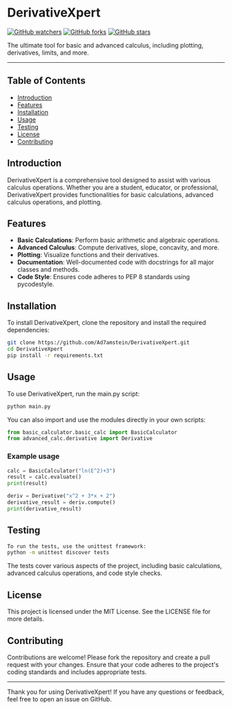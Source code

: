 # DerivativeXpert

[![GitHub watchers](https://img.shields.io/github/watchers/Ad7amstein/DerivativeXpert.svg?style=social&label=Watch)](https://github.com/Ad7amstein/DerivativeXpert/watchers/)
[![GitHub forks](https://img.shields.io/github/forks/Ad7amstein/DerivativeXpert.svg?style=social&label=Fork)](https://github.com/Ad7amstein/DerivativeXpert/network/)
[![GitHub stars](https://img.shields.io/github/stars/Ad7amstein/DerivativeXpert.svg?style=social&label=Star)](https://github.com/Ad7amstein/DerivativeXpert/stargazers/)

The ultimate tool for basic and advanced calculus, including plotting, derivatives, limits, and more.

---

## Table of Contents

- [Introduction](#introduction)
- [Features](#features)
- [Installation](#installation)
- [Usage](#usage)
- [Testing](#testing)
- [License](#license)
- [Contributing](#contributing)

## Introduction

DerivativeXpert is a comprehensive tool designed to assist with various calculus operations. Whether you are a student, educator, or professional, DerivativeXpert provides functionalities for basic calculations, advanced calculus operations, and plotting.

## Features

- **Basic Calculations**: Perform basic arithmetic and algebraic operations.
- **Advanced Calculus**: Compute derivatives, slope, concavity, and more.
- **Plotting**: Visualize functions and their derivatives.
- **Documentation**: Well-documented code with docstrings for all major classes and methods.
- **Code Style**: Ensures code adheres to PEP 8 standards using pycodestyle.

## Installation

To install DerivativeXpert, clone the repository and install the required dependencies:

```sh
git clone https://github.com/Ad7amstein/DerivativeXpert.git
cd DerivativeXpert
pip install -r requirements.txt
```

## Usage

To use DerivativeXpert, run the main.py script:

```sh
python main.py
```

You can also import and use the modules directly in your own scripts:

```py
from basic_calculator.basic_calc import BasicCalculator
from advanced_calc.derivative import Derivative
```

### Example usage

```py
calc = BasicCalculator("ln(E^2)+3")
result = calc.evaluate()
print(result)

deriv = Derivative("x^2 + 3*x + 2")
derivative_result = deriv.compute()
print(derivative_result)
```

## Testing

```sh
To run the tests, use the unittest framework:
python -m unittest discover tests
```

The tests cover various aspects of the project, including basic calculations, advanced calculus operations, and code style checks.

## License

This project is licensed under the MIT License. See the LICENSE file for more details.

## Contributing

Contributions are welcome! Please fork the repository and create a pull request with your changes. Ensure that your code adheres to the project's coding standards and includes appropriate tests.

---

Thank you for using DerivativeXpert! If you have any questions or feedback, feel free to open an issue on GitHub.

